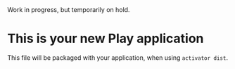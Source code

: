 ##
Work in progress, but temporarily on hold.

This is your new Play application
=================================

This file will be packaged with your application, when using `activator dist`.
